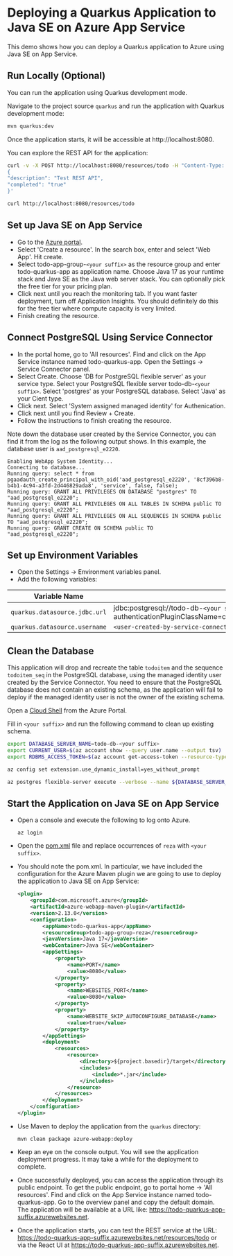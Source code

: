 # Deploying a Quarkus Application to Java SE on Azure App Service
This demo shows how you can deploy a Quarkus application to Azure using 
Java SE on App Service.

## Run Locally (Optional)

You can run the application using Quarkus development mode.

Navigate to the project source `quarkus` and run the application with Quarkus development mode:

```bash
mvn quarkus:dev
```

Once the application starts, it will be accessible at http://localhost:8080.

You can explore the REST API for the application:

```bash
curl -v -X POST http://localhost:8080/resources/todo -H "Content-Type: application/json" -d '
{
"description": "Test REST API",
"completed": "true"
}'

curl http://localhost:8080/resources/todo
```

## Set up Java SE on App Service
* Go to the [Azure portal](http://portal.azure.com).
* Select 'Create a resource'. In the search box, enter and select 'Web App'. 
Hit create.
* Select todo-app-group-`<your suffix>` as the resource group and enter 
todo-quarkus-app as application name. Choose Java 17 as your 
runtime stack and Java SE as the Java web server stack. You can optionally pick the 
free tier for your pricing plan.
* Click next until you reach the monitoring tab. If you want faster deployment, 
turn off Application Insights. You should definitely do 
this for the free tier where compute capacity is very limited.
* Finish creating the resource.

## Connect PostgreSQL Using Service Connector
* In the portal home, go to 'All resources'. Find and click on the App Service 
instance named todo-quarkus-app. Open the Settings -> Service Connector panel.
* Select Create. Choose 'DB for PostgreSQL flexible server' as your service type. 
Select your PostgreSQL flexible server todo-db-`<your suffix>`. Select 'postgres' as 
your PostgreSQL database. Select 'Java' as your Cient type.
* Click next. Select 'System assigned managed identity' for Authenication.
* Click next until you find Review + Create.
* Follow the instructions to finish creating the resource.

Note down the database user created by the Service Connector, you can find it from 
the log as the following output shows. In this example, the database user is 
`aad_postgresql_e2220`.

```
Enabling WebApp System Identity...
Connecting to database...
Running query: select * from pgaadauth_create_principal_with_oid('aad_postgresql_e2220', '8cf396b8-b4b1-4c94-a3fd-2d446829ada8', 'service', false, false);
Running query: GRANT ALL PRIVILEGES ON DATABASE "postgres" TO "aad_postgresql_e2220";
Running query: GRANT ALL PRIVILEGES ON ALL TABLES IN SCHEMA public TO "aad_postgresql_e2220";
Running query: GRANT ALL PRIVILEGES ON ALL SEQUENCES IN SCHEMA public TO "aad_postgresql_e2220";
Running query: GRANT CREATE ON SCHEMA public TO "aad_postgresql_e2220";
```

## Set up Environment Variables
* Open the Settings -> Environment variables panel.
* Add the following variables: 

| Variable Name | Value |
|---------------|-------|
| `quarkus.datasource.jdbc.url` | jdbc:postgresql://todo-db-`<your suffix>`.postgres.database.azure.com:5432/postgres?authenticationPluginClassName=com.azure.identity.extensions.jdbc.postgresql.AzurePostgresqlAuthenticationPlugin&sslmode=require |
| `quarkus.datasource.username` | `<user-created-by-service-connector>` |

## Clean the Database
This application will drop and recreate the table `todoitem` and the sequence 
`todoitem_seq` in the PostgreSQL database, using the managed identity user created by 
the Service Connector. You need to ensure that the PostgreSQL database does not contain an 
existing schema, as the application will fail to deploy if the managed identity user 
is not the owner of the existing schema.

Open a [Cloud Shell](https://learn.microsoft.com/azure/cloud-shell/overview) from the Azure Portal.

Fill in `<your suffix>` and run the following command to clean up existing schema.

```bash
export DATABASE_SERVER_NAME=todo-db-<your suffix>
export CURRENT_USER=$(az account show --query user.name --output tsv)
export RDBMS_ACCESS_TOKEN=$(az account get-access-token --resource-type oss-rdbms --query accessToken --output tsv)
```

```bash
az config set extension.use_dynamic_install=yes_without_prompt

az postgres flexible-server execute --verbose --name ${DATABASE_SERVER_NAME} --admin-user ${CURRENT_USER} --admin-password ${RDBMS_ACCESS_TOKEN} --querytext "drop table if exists ToDoItem cascade;drop sequence if exists ToDoItem_SEQ;"
```

## Start the Application on Java SE on App Service
* Open a console and execute the following to log onto Azure.

	```
	az login
	```

* Open the [pom.xml](pom.xml) file and replace occurrences of `reza` 
with `<your suffix>`.
* You should note the pom.xml. In particular, we have included the configuration for 
the Azure Maven plugin we are going to use to deploy 
the application to Java SE on App Service:

    ```xml
    <plugin>
        <groupId>com.microsoft.azure</groupId>
        <artifactId>azure-webapp-maven-plugin</artifactId>
        <version>2.13.0</version>
        <configuration>
            <appName>todo-quarkus-app</appName>
            <resourceGroup>todo-app-group-reza</resourceGroup>
            <javaVersion>Java 17</javaVersion>
            <webContainer>Java SE</webContainer>
            <appSettings>
                <property>
                    <name>PORT</name>
                    <value>8080</value>
                </property>
                <property>
                    <name>WEBSITES_PORT</name>
                    <value>8080</value>
                </property>
                <property>
                    <name>WEBSITE_SKIP_AUTOCONFIGURE_DATABASE</name>
                    <value>true</value>
                </property>
            </appSettings>
            <deployment>
                <resources>
                    <resource>
                        <directory>${project.basedir}/target</directory>
                        <includes>
                            <include>*.jar</include>
                        </includes>
                    </resource>
                </resources>
            </deployment>
        </configuration>
    </plugin>
    ```

* Use Maven to deploy the application from the `quarkus` directory:

  ```
  mvn clean package azure-webapp:deploy
  ```

* Keep an eye on the console output. You will see the application deployment progress. 
It may take a while for the deployment to complete.
* Once successfully deployed, you can access the application through its public 
endpoint. To get the public endpoint, go to 
portal home -> 'All resources'. Find and click on the App Service instance named 
todo-quarkus-app. Go to the overview panel and copy the 
default domain. The application will be available at a URL 
like: https://todo-quarkus-app-suffix.azurewebsites.net.
* Once the application starts, you can test the REST service at the 
URL: https://todo-quarkus-app-suffix.azurewebsites.net/resources/todo or via 
the React UI at https://todo-quarkus-app-suffix.azurewebsites.net.
